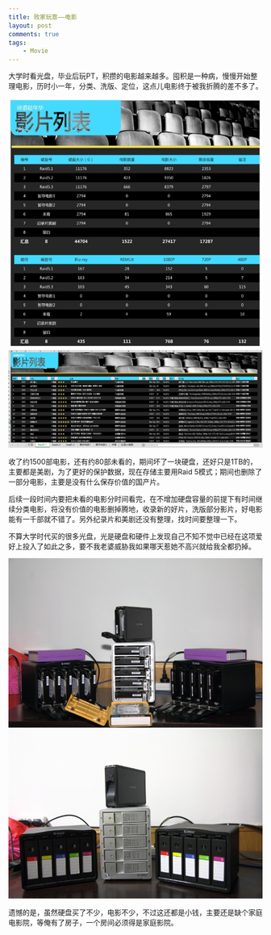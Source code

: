 ```yaml
--- 
title: 败家玩意——电影
layout: post
comments: true
tags: 
    - Movie
---
```

大学时看光盘，毕业后玩PT，积攒的电影越来越多。囤积是一种病，慢慢开始整理电影，历时小一年，分类、洗版、定位，这点儿电影终于被我折腾的差不多了。

![](/pic/2014/10-16/1.jpg)  
![](/pic/2014/10-16/2.jpg)

收了约1500部电影，还有约80部未看的，期间坏了一块硬盘，还好只是1TB的，主要都是美剧，为了更好的保护数据，现在存储主要用Raid 5模式；期间也删除了一部分电影，主要是没有什么保存价值的国产片。

后续一段时间内要把未看的电影分时间看完，在不增加硬盘容量的前提下有时间继续分类电影，将没有价值的电影删掉腾地，收录新的好片，洗版部分影片，好电影能有一千部就不错了。另外纪录片和美剧还没有整理，找时间要整理一下。

不算大学时代买的很多光盘，光是硬盘和硬件上发现自己不知不觉中已经在这项爱好上投入了如此之多，要不我老婆威胁我如果哪天惹她不高兴就给我全都扔掉。

![](/img/2014/10-16/1.jpg)  
![](/img/2014/10-16/2.jpg)

遗憾的是，虽然硬盘买了不少，电影不少，不过这还都是小钱，主要还是缺个家庭电影院，等俺有了房子，一个房间必须得是家庭影院。
